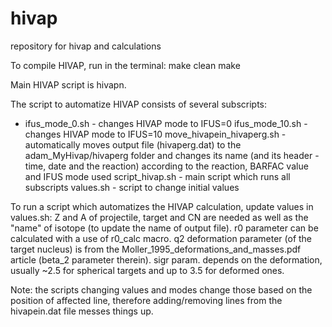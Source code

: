 # hivap
repository for hivap and calculations

To compile HIVAP, run in the terminal:
  make clean
  make

Main HIVAP script is hivapn.

The script to automatize HIVAP consists of several subscripts:
 - ifus_mode_0.sh - changes HIVAP mode to IFUS=0
  ifus_mode_10.sh - changes HIVAP mode to IFUS=10
  move_hivapein_hivaperg.sh - automatically moves output file (hivaperg.dat) to the adam_MyHivap/hivaperg folder
    and changes its name (and its header - time, date and the reaction) according to the reaction, BARFAC value and IFUS mode used
  script_hivap.sh - main script which runs all subscripts
  values.sh - script to change initial values

To run a script which automatizes the HIVAP calculation, update values in values.sh:
  Z and A of projectile, target and CN are needed as well as the "name" of isotope (to update the name of output file). 
  r0 parameter can be calculated with a use of r0_calc macro. 
  q2 deformation parameter (of the target nucleus) is from the Moller_1995_deformations_and_masses.pdf article (beta_2 parameter therein). 
  sigr param. depends on the deformation, usually ~2.5 for spherical targets and up to 3.5 for deformed ones. 
  
Note: the scripts changing values and modes change those based on the position of affected line, 
therefore adding/removing lines from the hivapein.dat file messes things up.
